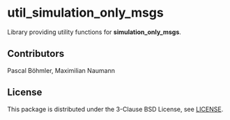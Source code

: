 # util_simulation_only_msgs

Library providing utility functions for **simulation_only_msgs**.

## Contributors
Pascal Böhmler, Maximilian Naumann

## License
This package is distributed under the 3-Clause BSD License, see [LICENSE](LICENSE).
